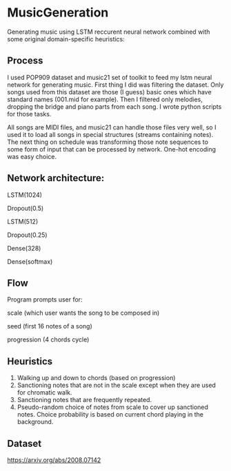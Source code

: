 # MusicGeneration
Generating music using LSTM reccurent neural network combined with some original domain-specific heuristics:

## Process
I used POP909 dataset and music21 set of toolkit to feed my lstm neural network for generating music. 
First thing I did was filtering the dataset. Only songs used from this dataset are those (I guess) basic ones which have standard names (001.mid for example). Then I filtered only melodies, dropping the bridge and piano parts from each song. I wrote python scripts for those tasks.

All songs are MIDI files, and music21 can handle those files very well, so I used it to load all songs in special structures (streams containing notes).
The next thing on schedule was transforming those note sequences to some form of input that can be processed by network. One-hot encoding was easy choice.

## Network architecture:
LSTM(1024)

Dropout(0.5)

LSTM(512)

Dropout(0.25)

Dense(328)

Dense(softmax)

## Flow 
Program prompts user for: 

scale (which user wants the song to be composed in)

seed (first 16 notes of a song)

progression (4 chords cycle)

## Heuristics 
1. Walking up and down to chords (based on progression)
2. Sanctioning notes that are not in the scale except when they are used for chromatic walk.
3. Sanctioning notes that are frequently repeated.
4. Pseudo-random choice of notes from scale to cover up sanctioned notes. Choice probability is based on current chord playing in the background.

## Dataset
https://arxiv.org/abs/2008.07142
